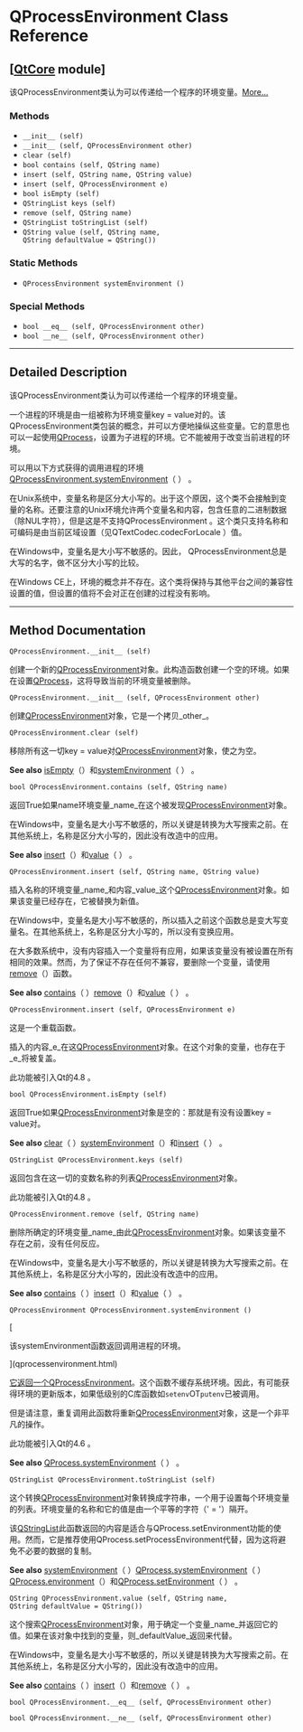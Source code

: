 # QProcessEnvironment Class Reference

## [[QtCore](index.htm) module]

该QProcessEnvironment类认为可以传递给一个程序的环境变量。[More...](#details)

### Methods

*   `__init__ (self)`
*   `__init__ (self, QProcessEnvironment other)`
*   `clear (self)`
*   `bool contains (self, QString name)`
*   `insert (self, QString name, QString value)`
*   `insert (self, QProcessEnvironment e)`
*   `bool isEmpty (self)`
*   `QStringList keys (self)`
*   `remove (self, QString name)`
*   `QStringList toStringList (self)`
*   `QString value (self, QString name, QString defaultValue = QString())`

### Static Methods

*   `QProcessEnvironment systemEnvironment ()`

### Special Methods

*   `bool __eq__ (self, QProcessEnvironment other)`
*   `bool __ne__ (self, QProcessEnvironment other)`

* * *

## Detailed Description

该QProcessEnvironment类认为可以传递给一个程序的环境变量。

一个进程的环境是由一组被称为环境变量key = value对的。该QProcessEnvironment类包装的概念，并可以方便地操纵这些变量。它的意思也可以一起使用[QProcess](qprocess.html)，设置为子进程的环境。它不能被用于改变当前进程的环境。

可以用以下方式获得的调用进程的环境[QProcessEnvironment.systemEnvironment](qprocessenvironment.html#systemEnvironment)（ ） 。

在Unix系统中，变量名称是区分大小写的。出于这个原因，这个类不会接触到变量的名称。还要注意的Unix环境允许两个变量名和内容，包含任意的二进制数据（除NUL字符），但是这是不支持QProcessEnvironment 。这个类只支持名称和可编码是由当前区域设置（见QTextCodec.codecForLocale ）值。

在Windows中，变量名是大小写不敏感的。因此， QProcessEnvironment总是大写的名字，做不区分大小写的比较。

在Windows CE上，环境的概念并不存在。这个类将保持与其他平台之间的兼容性设置的值，但设置的值将不会对正在创建的过程没有影响。

* * *

## Method Documentation

```
QProcessEnvironment.__init__ (self)
```

创建一个新的[QProcessEnvironment](qprocessenvironment.html)对象。此构造函数创建一个空的环境。如果在设置[QProcess](qprocess.html)，这将导致当前的环境变量被删除。

```
QProcessEnvironment.__init__ (self, QProcessEnvironment other)
```

创建[QProcessEnvironment](qprocessenvironment.html)对象，它是一个拷贝_other_。

```
QProcessEnvironment.clear (self)
```

移除所有这一切key = value对[QProcessEnvironment](qprocessenvironment.html)对象，使之为空。

**See also** [isEmpty](qprocessenvironment.html#isEmpty)（）和[systemEnvironment](qprocessenvironment.html#systemEnvironment)（ ） 。

```
bool QProcessEnvironment.contains (self, QString name)
```

返回True如果name环境变量_name_在这个被发现[QProcessEnvironment](qprocessenvironment.html)对象。

在Windows中，变量名是大小写不敏感的，所以关键是转换为大写搜索之前。在其他系统上，名称是区分大小写的，因此没有改造中的应用。

**See also** [insert](qprocessenvironment.html#insert)（）和[value](qprocessenvironment.html#value)（ ） 。

```
QProcessEnvironment.insert (self, QString name, QString value)
```

插入名称的环境变量_name_和内容_value_这个[QProcessEnvironment](qprocessenvironment.html)对象。如果该变量已经存在，它被替换为新值。

在Windows中，变量名是大小写不敏感的，所以插入之前这个函数总是变大写变量名。在其他系统上，名称是区分大小写的，所以没有变换应用。

在大多数系统中，没有内容插入一个变量将有应用，如果该变量没有被设置在所有相同的效果。然而，为了保证不存在任何不兼容，要删除一个变量，请使用[remove](qprocessenvironment.html#remove)（）函数。

**See also** [contains](qprocessenvironment.html#contains)（ ）[remove](qprocessenvironment.html#remove)（）和[value](qprocessenvironment.html#value)（ ） 。

```
QProcessEnvironment.insert (self, QProcessEnvironment e)
```

这是一个重载函数。

插入的内容_e_在这[QProcessEnvironment](qprocessenvironment.html)对象。在这个对象的变量，也存在于_e_将被复盖。

此功能被引入Qt的4.8 。

```
bool QProcessEnvironment.isEmpty (self)
```

返回True如果[QProcessEnvironment](qprocessenvironment.html)对象是空的：那就是有没有设置key = value对。

**See also** [clear](qprocessenvironment.html#clear)（ ）[systemEnvironment](qprocessenvironment.html#systemEnvironment)（）和[insert](qprocessenvironment.html#insert)（ ） 。

```
QStringList QProcessEnvironment.keys (self)
```

返回包含在这一切的变数名称的列表[QProcessEnvironment](qprocessenvironment.html)对象。

此功能被引入Qt的4.8 。

```
QProcessEnvironment.remove (self, QString name)
```

删除所确定的环境变量_name_由此[QProcessEnvironment](qprocessenvironment.html)对象。如果该变量不存在之前，没有任何反应。

在Windows中，变量名是大小写不敏感的，所以关键是转换为大写搜索之前。在其他系统上，名称是区分大小写的，因此没有改造中的应用。

**See also** [contains](qprocessenvironment.html#contains)（ ）[insert](qprocessenvironment.html#insert)（）和[value](qprocessenvironment.html#value)（ ） 。

```
QProcessEnvironment QProcessEnvironment.systemEnvironment ()
```

[

该systemEnvironment函数返回调用进程的环境。

](qprocessenvironment.html)

[它返回一个](qprocessenvironment.html)[QProcessEnvironment](qprocessenvironment.html)。这个函数不缓存系统环境。因此，有可能获得环境的更新版本，如果低级别的C库函数如`setenv`OT`putenv`已被调用。

但是请注意，重复调用此函数将重新[QProcessEnvironment](qprocessenvironment.html)对象，这是一个非平凡的操作。

此功能被引入Qt的4.6 。

**See also** [QProcess.systemEnvironment](qprocess.html#systemEnvironment)（ ） 。

```
QStringList QProcessEnvironment.toStringList (self)
```

这个转换[QProcessEnvironment](qprocessenvironment.html)对象转换成字符串，一个用于设置每个环境变量的列表。环境变量的名称和它的值是由一个平等的字符（' = '）隔开。

该[QStringList](qstringlist.html)此函数返回的内容是适合与QProcess.setEnvironment功能的使用。然而，它是推荐使用QProcess.setProcessEnvironment代替，因为这将避免不必要的数据的复制。

**See also** [systemEnvironment](qprocessenvironment.html#systemEnvironment)（ ）[QProcess.systemEnvironment](qprocess.html#systemEnvironment)（ ）[QProcess.environment](qprocess.html#environment)（）和[QProcess.setEnvironment](qprocess.html#setEnvironment)（ ） 。

```
QString QProcessEnvironment.value (self, QString name, QString defaultValue = QString())
```

这个搜索[QProcessEnvironment](qprocessenvironment.html)对象，用于确定一个变量_name_并返回它的值。如果在该对象中找到的变量，则_defaultValue_返回来代替。

在Windows中，变量名是大小写不敏感的，所以关键是转换为大写搜索之前。在其他系统上，名称是区分大小写的，因此没有改造中的应用。

**See also** [contains](qprocessenvironment.html#contains)（ ）[insert](qprocessenvironment.html#insert)（）和[remove](qprocessenvironment.html#remove)（ ） 。

```
bool QProcessEnvironment.__eq__ (self, QProcessEnvironment other)
```

```
bool QProcessEnvironment.__ne__ (self, QProcessEnvironment other)
```